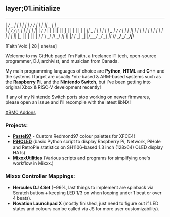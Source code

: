 ## layer;01.initialize

______ ___  _____ _____ _   _       __  _   _  _____ ___________ 
|  ___/ _ \|_   _|_   _| | | |     / / | | | ||  _  |_   _|  _  \
| |_ / /_\ \ | |   | | | |_| |    / /  | | | || | | | | | | | | |
|  _||  _  | | |   | | |  _  |   / /   | | | || | | | | | | | | |
| |  | | | |_| |_  | | | | | |  / /    \ \_/ /\ \_/ /_| |_| |/ / 
\_|  \_| |_/\___/  \_/ \_| |_/ /_/      \___/  \___/ \___/|___/  

[Faith Void | 28 | she/ae]

Welcome to my GitHub page! I'm Faith, a freelance IT tech, open-source programmer, DJ, archivist, and musician from Canada. 

My main programming languages of choice are **Python**, **HTML** and **C++** and the systems I target are usually *nix-based & ARM-based systems such as the **Raspberry Pi**, and the **Nintendo Switch**, but I've been getting into original Xbox & RISC-V development recently!

If any of my Nintendo Switch ports stop working on newer firmwares, please open an issue and I'll recompile with the latest libNX!

[XBMC Addons](https://github.com/faithvoid/xbmc-addons)

### Projects:
- [**Pastel97**](https://github.com/faithvoid/Pastel97) - Custom Redmond97 colour palettes for XFCE4!
- [**PiHOLED**](https://github.com/faithvoid/PiHOLED) (basic Python script to display Raspberry Pi, Network, PiHole and RetroPie statistics on SH1106-based 1.3 inch (128x64) OLED display HATs)
- [**MixxxUtilities**](https://github.com/faithvoid/MixxxUtilities) (Various scripts and programs for simplifying one's workflow in Mixxx.)
### Mixxx Controller Mappings:
- **Hercules DJ 4Set** (~99%, last things to implement are spinback via Scratch button + keeping LED 1/3 on when looping under 1 beat or over 4 beats).
- **Novation Launchpad X** (mostly finished, just need to figure out if LED states and colours can be called via JS for more user customizability). 
